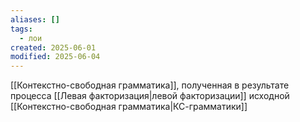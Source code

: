 ```yaml
---
aliases: []
tags:
  - лои
created: 2025-06-01
modified: 2025-06-04
---
```

[[Контекстно-свободная грамматика]], полученная в результате процесса [[Левая факторизация|левой факторизации]] исходной [[Контекстно-свободная грамматика|КС-грамматики]]